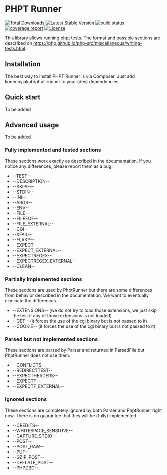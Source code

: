 PHPT Runner
================

[![Total Downloads](https://poser.pugx.org/konecnyjakub/phpt-runner/downloads)](https://packagist.org/packages/konecnyjakub/phpt-runner) [![Latest Stable Version](https://poser.pugx.org/konecnyjakub/phpt-runner/v/stable)](https://gitlab.com/konecnyjakub/phpt-runner/-/releases) [![build status](https://gitlab.com/konecnyjakub/phpt-runner/badges/master/pipeline.svg?ignore_skipped=true)](https://gitlab.com/konecnyjakub/phpt-runner/-/commits/master) [![coverage report](https://gitlab.com/konecnyjakub/phpt-runner/badges/master/coverage.svg)](https://gitlab.com/konecnyjakub/phpt-runner/-/commits/master) [![License](https://poser.pugx.org/konecnyjakub/phpt-runner/license)](https://gitlab.com/konecnyjakub/phpt-runner/-/blob/master/LICENSE.md)

This library allows running phpt tests. The format and possible sections are described on https://php.github.io/php-src/miscellaneous/writing-tests.html.

Installation
------------

The best way to install PHPT Runner is via Composer. Just add konecnyjakub/phpt-runner to your (dev) dependencies.

Quick start
-----------

To be added

Advanced usage
--------------

To be added

### Fully implemented and tested sections

These sections work exactly as described in the documentation. If you notice any differences, please report them as a bug.

* --TEST--
* --DESCRIPTION--
* --SKIPIF--
* --STDIN--
* --INI--
* --ARGS--
* --ENV--
* --FILE--
* --FILEEOF--
* --FILE_EXTERNAL--
* --CGI--
* --XFAIL--
* --FLAKY--
* --EXPECT--
* --EXPECT_EXTERNAL--
* --EXPECTREGEX--
* --EXPECTREGEX_EXTERNAL--
* --CLEAN--

### Partially implemented sections

These sections are used by PhptRunner but there are some differences from behavior described in the documentation. We want to eventually eliminate the differences.

* --EXTENSIONS-- (we do not try to load those extensions, we just skip the test if any of those extensions is not loaded)
* --GET-- (it forces the use of the cgi binary but is not passed to it)
* --COOKIE-- (it forces the use of the cgi binary but is not passed to it)

### Parsed but not implemented sections

These sections are parsed by Parser and returned in ParsedFile but PhptRunner does not use them.

* --CONFLICTS--
* --REDIRECTTEST--
* --EXPECTHEADERS--
* --EXPECTF--
* --EXPECTF_EXTERNAL--

### Ignored sections

These sections are completely ignored by both Parser and PhptRunner right now. There is no guarantee that they will be (fully) implemented.

* --CREDITS--
* --WHITESPACE_SENSITIVE--
* --CAPTURE_STDIO--
* --POST--
* --POST_RAW--
* --PUT--
* --GZIP_POST--
* --DEFLATE_POST--
* --PHPDBG--
